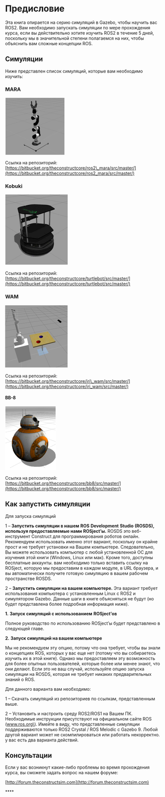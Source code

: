 # Предисловие

Эта книга опирается на серию симуляций в Gazebo, чтобы научить вас ROS2. Вам необходимо запускать симуляции по мере прохождения курса, если вы действительно хотите изучить ROS2 в течение 5 дней, поскольку мы в значительной степени полагаемся на них, чтобы объяснить вам сложные концепции ROS.

## **Симуляции**

Ниже представлен список симуляций, которые вам необходимо изучить:

### **MARA**

![MARA](.gitbook/assets/image%20%2822%29.png)

Ссылка на репозиторий: [https://bitbucket.org/theconstructcore/ros2\_mara/src/master/](https://bitbucket.org/theconstructcore/ros2_mara/src/master/)

### **Kobuki**

![Kobuki](.gitbook/assets/image%20%2815%29.png)

Ссылка на репозиторий: [https://bitbucket.org/theconstructcore/turtlebot/src/master/](https://bitbucket.org/theconstructcore/turtlebot/src/master/)

### WAM

![Wam Arm](.gitbook/assets/image%20%2813%29.png)

Ссылка на репозиторий: [https://bitbucket.org/theconstructcore/iri\_wam/src/master/](https://bitbucket.org/theconstructcore/iri_wam/src/master/)

#### BB-8

![BB-8](.gitbook/assets/image%20%283%29.png)

Ссылка на репозиторий: [https://bitbucket.org/theconstructcore/bb8/src/master/](https://bitbucket.org/theconstructcore/bb8/src/master/)

## **Как запустить симуляции**

Для запуска симуляций

1 – **Запустить симуляции в нашем** **ROS** **Development** **Studio** **\(ROSDS\), используя предоставляемые нами** **ROSject’ы.** ROSDS это веб-инструмент Construct для программирования роботов онлайн. Рекомендуем использовать именно этот вариант, поскольку он крайне прост и не требует установки на Вашем компьютере. Следовательно, Вы можете использовать компьютер с любой установленной ОС для изучения этой книги \(Windows, Linux или мак\). Кроме того, доступны бесплатные аккаунты. вам необходимо только вставить ссылку на ROSject, которую мы предоставим в каждом модуле, в URL браузера, и вы автоматически получите готовую симуляцию в вашем рабочем пространстве ROSDS.

2 – **Запустить симуляции на вашем компьютере.** Эта вариант требует использования компьютера с установленным Linux с ROS2 и симулятором Gazebo. Данные шаги в книге объясняться не будут \(но будет представлена более подробная информация ниже\).

**1.**     **Запуск симуляций с использованием** **ROSject’ов**

Полное руководство по использованию ROSject’ы будет представлено в следующей главе.

**2.**     **Запуск симуляций на вашем компьютере**

Мы не рекомендуем эту опцию, потому что она требует, чтобы вы знали о концепциях ROS, которых у вас еще нет \(потому что вы собираетесь изучить их в этой книге\). Однако мы предоставляем эту возможность для более опытных пользователей, которые более или менее знают, что они делают. Если это не ваш случай, используйте опцию запуска симуляции на ROSDS, которая не требует никаких предварительных знаний о ROS.

Для данного варианта вам необходимо:

1 – Скачать симуляций из репозиториев по ссылкам, представленным выше.

2 – Установить и настроить среду ROS2/ROS1 на Вашем ПК. Необходимые инструкции присутствуют на официальном сайте ROS \(www.ros.org\). Имейте в виду, что представленные симуляции поддерживаются только ROS2 Crystal / ROS Melodic с Gazebo 9. Любой другой вариант может не скомпилироваться или работать некорректно. у вас есть два варианта действий.

## **Консультации**

Если у вас возникнут какие-либо проблемы во время прохождения курса, вы сможете задать вопрос на нашем форуме:

[http://forum.theconstructsim.com](http://forum.theconstructsim.com)

\*\*\*\*

